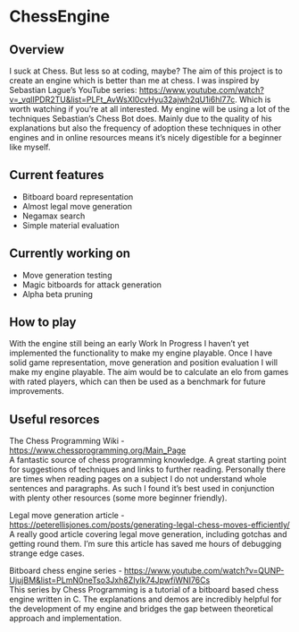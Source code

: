 # ChessEngine

## Overview

I suck at Chess. But less so at coding, maybe? The aim of this project is to create an engine which is better than me at chess. I was inspired by Sebastian Lague’s YouTube series: https://www.youtube.com/watch?v=_vqlIPDR2TU&list=PLFt_AvWsXl0cvHyu32ajwh2qU1i6hl77c. Which is worth watching if you’re at all interested. My engine will be using a lot of the techniques Sebastian’s Chess Bot does. Mainly due to the quality of his explanations but also the frequency of adoption these techniques in other engines and in online resources means it’s nicely digestible for a beginner like myself.


## Current features

- Bitboard board representation
- Almost legal move generation
- Negamax search
- Simple material evaluation

## Currently working on

- Move generation testing
- Magic bitboards for attack generation
- Alpha beta pruning

## How to play

With the engine still being an early Work In Progress I haven’t yet implemented the functionality to make my engine playable. Once I have solid game representation, move generation and position evaluation I will make my engine playable. The aim would be to calculate an elo from games with rated players, which can then be used as a benchmark for future improvements.

## Useful resorces

The Chess Programming Wiki - https://www.chessprogramming.org/Main_Page  
A fantastic source of chess programming knowledge. A great starting point for suggestions of techniques and links to further reading. Personally there are times when reading pages on a subject I do not understand whole sentences and paragraphs. As such I found it’s best used in conjunction with plenty other resources (some more beginner friendly).

Legal move generation article - https://peterellisjones.com/posts/generating-legal-chess-moves-efficiently/  
A really good article covering legal move generation, including gotchas and getting round them. I’m sure this article has saved me hours of debugging strange edge cases.

Bitboard chess engine series - https://www.youtube.com/watch?v=QUNP-UjujBM&list=PLmN0neTso3Jxh8ZIylk74JpwfiWNI76Cs  
This series by Chess Programming is a tutorial of a bitboard based chess engine written in C. The explanations and demos are incredibly helpful for the development of my engine and bridges the gap between theoretical approach and implementation.
